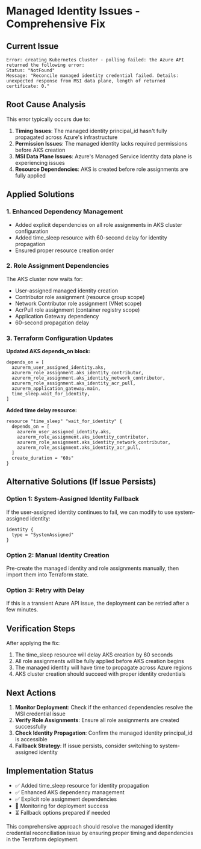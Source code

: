 # Managed Identity Issues - Comprehensive Fix

## Current Issue
```
Error: creating Kubernetes Cluster - polling failed: the Azure API returned the following error:
Status: "NotFound"
Message: "Reconcile managed identity credential failed. Details: unexpected response from MSI data plane, length of returned certificate: 0."
```

## Root Cause Analysis

This error typically occurs due to:

1. **Timing Issues**: The managed identity principal_id hasn't fully propagated across Azure's infrastructure
2. **Permission Issues**: The managed identity lacks required permissions before AKS creation
3. **MSI Data Plane Issues**: Azure's Managed Service Identity data plane is experiencing issues
4. **Resource Dependencies**: AKS is created before role assignments are fully applied

## Applied Solutions

### 1. Enhanced Dependency Management
- Added explicit dependencies on all role assignments in AKS cluster configuration
- Added time_sleep resource with 60-second delay for identity propagation
- Ensured proper resource creation order

### 2. Role Assignment Dependencies
The AKS cluster now waits for:
- User-assigned managed identity creation
- Contributor role assignment (resource group scope)
- Network Contributor role assignment (VNet scope)
- AcrPull role assignment (container registry scope)
- Application Gateway dependency
- 60-second propagation delay

### 3. Terraform Configuration Updates

**Updated AKS depends_on block:**
```hcl
depends_on = [
  azurerm_user_assigned_identity.aks,
  azurerm_role_assignment.aks_identity_contributor,
  azurerm_role_assignment.aks_identity_network_contributor,
  azurerm_role_assignment.aks_identity_acr_pull,
  azurerm_application_gateway.main,
  time_sleep.wait_for_identity,
]
```

**Added time delay resource:**
```hcl
resource "time_sleep" "wait_for_identity" {
  depends_on = [
    azurerm_user_assigned_identity.aks,
    azurerm_role_assignment.aks_identity_contributor,
    azurerm_role_assignment.aks_identity_network_contributor,
    azurerm_role_assignment.aks_identity_acr_pull,
  ]
  create_duration = "60s"
}
```

## Alternative Solutions (If Issue Persists)

### Option 1: System-Assigned Identity Fallback
If the user-assigned identity continues to fail, we can modify to use system-assigned identity:

```hcl
identity {
  type = "SystemAssigned"
}
```

### Option 2: Manual Identity Creation
Pre-create the managed identity and role assignments manually, then import them into Terraform state.

### Option 3: Retry with Delay
If this is a transient Azure API issue, the deployment can be retried after a few minutes.

## Verification Steps

After applying the fix:
1. The time_sleep resource will delay AKS creation by 60 seconds
2. All role assignments will be fully applied before AKS creation begins
3. The managed identity will have time to propagate across Azure regions
4. AKS cluster creation should succeed with proper identity credentials

## Next Actions

1. **Monitor Deployment**: Check if the enhanced dependencies resolve the MSI credential issue
2. **Verify Role Assignments**: Ensure all role assignments are created successfully
3. **Check Identity Propagation**: Confirm the managed identity principal_id is accessible
4. **Fallback Strategy**: If issue persists, consider switching to system-assigned identity

## Implementation Status

- ✅ Added time_sleep resource for identity propagation
- ✅ Enhanced AKS dependency management
- ✅ Explicit role assignment dependencies
- 🔄 Monitoring for deployment success
- ⏳ Fallback options prepared if needed

This comprehensive approach should resolve the managed identity credential reconciliation issue by ensuring proper timing and dependencies in the Terraform deployment.
